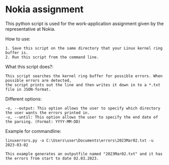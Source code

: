 # Nokia assignment
 This python script is used for the work-application assignment given by the representative at Nokia.

How to use:

    1. Save this script on the same directory that your Linux kernel ring buffer is.
    2. Run this script from the command line.

What this script does?:

    This script searches the kernel ring buffer for possible errors. When possible errors are detected, 
    the script prints out the line and then writes it down in to a *.txt file in JSON-format. 

Different options:

    -o, --output: This option allows the user to specify which directory the user wants the errors printed in.
    -u, --until: This option allows the user to specify the end date of the parsing. (Format: YYYY-MM-DD)

Example for commandline:

    linuxerrors.py -o C:\Users\user\Documents\errors\2023Mar02.txt -u 2023-03-02

    This example generates an outputfile named "2023Mar02.txt" and it has the errors from start to date 02.03.2023.